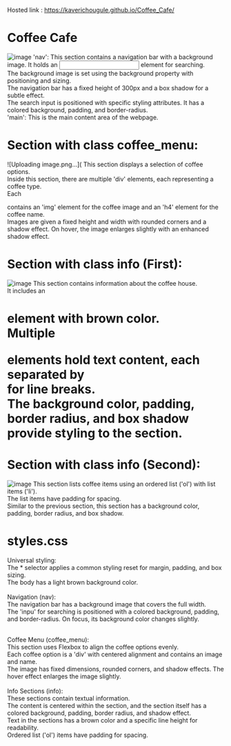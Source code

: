 Hosted link : https://kaverichougule.github.io/Coffee_Cafe/
<br>
# Coffee Cafe

![image](https://github.com/kaverichougule/Coffee_Cafe/assets/101037685/deeb4f34-ac9d-4bf6-b80e-238113cc6d60)
'nav': This section contains a navigation bar with a background image. It holds an <input> element for searching. <br> 
The background image is set using the background property with positioning and sizing. <br>
The navigation bar has a fixed height of 300px and a box shadow for a subtle effect. <br>
The search input is positioned with specific styling attributes. It has a colored background, padding, and border-radius. <br>
'main': This is the main content area of the webpage. <br>

# Section with class coffee_menu:
![Uploading image.png…](
This section displays a selection of coffee options. <br>
Inside this section, there are multiple 'div' elements, each representing a coffee type. <br>
Each <div> contains an 'img' element for the coffee image and an 'h4' element for the coffee name. <br>
Images are given a fixed height and width with rounded corners and a shadow effect. On hover, the image enlarges slightly with an enhanced shadow effect. <br>

# Section with class info (First):
![image](https://github.com/kaverichougule/Coffee_Cafe/assets/101037685/16ed36c4-018f-418b-8f21-08d92b43f8a5)
This section contains information about the coffee house. <br>
It includes an <h1> element with brown color. <br>
Multiple <p> elements hold text content, each separated by <br> for line breaks. <br>
The background color, padding, border radius, and box shadow provide styling to the section. <br>

# Section with class info (Second):
![image](https://github.com/kaverichougule/Coffee_Cafe/assets/101037685/08363984-1824-4f64-871b-e16ac579e122)
This section lists coffee items using an ordered list ('ol') with list items ('li'). <br>
The list items have padding for spacing. <br>
Similar to the previous section, this section has a background color, padding, border radius, and box shadow. <br>

# styles.css
Universal styling: <br>
The * selector applies a common styling reset for margin, padding, and box sizing. <br>
The body has a light brown background color. <br>
<br>
Navigation (nav): <br>
The navigation bar has a background image that covers the full width. <br>
The 'inpu' for searching is positioned with a colored background, padding, and border-radius. On focus, its background color changes slightly. <br> <br>

Coffee Menu (coffee_menu): <br>
This section uses Flexbox to align the coffee options evenly. <br>
Each coffee option is a 'div' with centered alignment and contains an image and name. <br>
The image has fixed dimensions, rounded corners, and shadow effects. The hover effect enlarges the image slightly. <br>
<br>
Info Sections (info): <br>
These sections contain textual information. <br>
The content is centered within the section, and the section itself has a colored background, padding, border radius, and shadow effect. <br>
Text in the sections has a brown color and a specific line height for readability. <br>
Ordered list ('ol') items have padding for spacing. <br>
